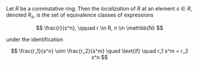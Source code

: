 Let $R$ be a commutative ring. Then the *localization* of $R$ at an element $s \in R$, denoted $R_s$, is the set of equivalence classes of expressions

$$
\frac{r}{s^n}, \qquad r \in R, n \in \mathbb{N}
$$

under the identification

$$
\frac{r_1}{s^n} \sim \frac{r_2}{s^m} \quad \text{if} \quad r_1 s^m = r_2 s^n
$$

